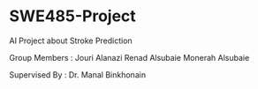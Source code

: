 # SWE485-Project
AI Project about Stroke Prediction

Group Members :
Jouri Alanazi
Renad Alsubaie
Monerah Alsubaie

Supervised By : Dr. Manal Binkhonain

